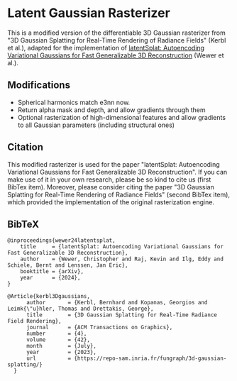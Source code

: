# Latent Gaussian Rasterizer
This is a modified version of the differentiable 3D Gaussian rasterizer from "3D Gaussian Splatting for Real-Time Rendering of Radiance Fields" (Kerbl et al.), adapted for the implementation of <a href="https://geometric-rl.mpi-inf.mpg.de/latentsplat/">latentSplat: Autoencoding Variational Gaussians for Fast Generalizable 3D Reconstruction</a> (Wewer et al.).

## Modifications

- Spherical harmonics match e3nn now.
- Return alpha mask and depth, and allow gradients through them
- Optional rasterization of high-dimensional features and allow gradients to all Gaussian parameters (including structural ones)

## Citation

This modified rasterizer is used for the paper "latentSplat: Autoencoding Variational Gaussians for Fast Generalizable 3D Reconstruction". If you can make use of it in your own research, please be so kind to cite us (first BibTex item).
Moreover, please consider citing the paper "3D Gaussian Splatting for Real-Time Rendering of Radiance Fields" (second BibTex item), which provided the implementation of the original rasterization engine.

<section class="section" id="BibTeX">
  <div class="container is-max-desktop content">
    <h2 class="title">BibTeX</h2>
    <pre><code>@inproceedings{wewer24latentsplat,
    title     = {latentSplat: Autoencoding Variational Gaussians for Fast Generalizable 3D Reconstruction},
    author    = {Wewer, Christopher and Raj, Kevin and Ilg, Eddy and Schiele, Bernt and Lenssen, Jan Eric},
    booktitle = {arXiv},
    year      = {2024},
}</code></pre>

  <pre><code>@Article{kerbl3Dgaussians,
      author       = {Kerbl, Bernhard and Kopanas, Georgios and Leimk{\"u}hler, Thomas and Drettakis, George},
      title        = {3D Gaussian Splatting for Real-Time Radiance Field Rendering},
      journal      = {ACM Transactions on Graphics},
      number       = {4},
      volume       = {42},
      month        = {July},
      year         = {2023},
      url          = {https://repo-sam.inria.fr/fungraph/3d-gaussian-splatting/}
  }</code></pre>
  </div>
  
</section>

